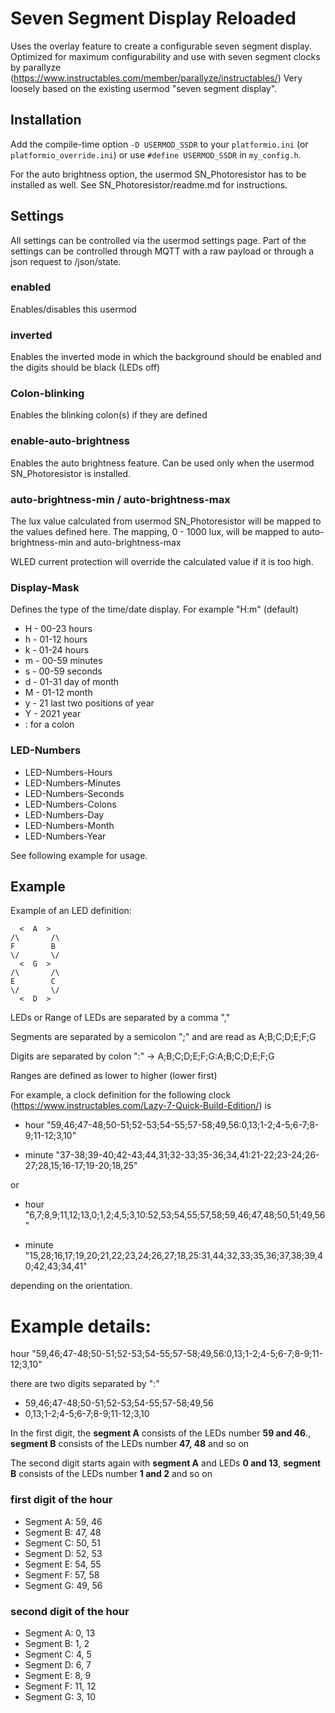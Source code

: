 # Seven Segment Display Reloaded

Uses the overlay feature to create a configurable seven segment display.
Optimized for maximum configurability and use with seven segment clocks by parallyze (https://www.instructables.com/member/parallyze/instructables/)
Very loosely based on the existing usermod "seven segment display".


## Installation

Add the compile-time option `-D USERMOD_SSDR` to your `platformio.ini` (or `platformio_override.ini`) or use `#define USERMOD_SSDR` in `my_config.h`.

For the auto brightness option, the usermod SN_Photoresistor has to be installed as well. See SN_Photoresistor/readme.md for instructions.

## Settings
All settings can be controlled via the usermod settings page.
Part of the settings can be controlled through MQTT with a raw payload or through a json request to /json/state.

### enabled
Enables/disables this usermod

### inverted
Enables the inverted mode in which the background should be enabled and the digits should be black (LEDs off)

### Colon-blinking
Enables the blinking colon(s) if they are defined

### enable-auto-brightness
Enables the auto brightness feature. Can be used only when the usermod SN_Photoresistor is installed.

### auto-brightness-min / auto-brightness-max
The lux value calculated from usermod SN_Photoresistor will be mapped to the values defined here.
The mapping, 0 - 1000 lux, will be mapped to auto-brightness-min and auto-brightness-max

WLED current protection will override the calculated value if it is too high.

### Display-Mask
Defines the type of the time/date display. 
For example "H:m" (default)
- H - 00-23 hours
- h - 01-12 hours
- k - 01-24 hours
- m - 00-59 minutes
- s - 00-59 seconds
- d - 01-31 day of month
- M - 01-12 month
- y - 21 last two positions of year
- Y - 2021 year
- : for a colon

### LED-Numbers
- LED-Numbers-Hours
- LED-Numbers-Minutes
- LED-Numbers-Seconds
- LED-Numbers-Colons
- LED-Numbers-Day
- LED-Numbers-Month
- LED-Numbers-Year

See following example for usage.


## Example

Example of an LED definition:
```
  <  A  >
/\       /\
F        B
\/       \/
  <  G  >
/\       /\
E        C
\/       \/
  <  D  >
```

LEDs or Range of LEDs are separated by a comma ","

Segments are separated by a semicolon ";" and are read as A;B;C;D;E;F;G

Digits are separated by colon ":" -> A;B;C;D;E;F;G:A;B;C;D;E;F;G

Ranges are defined as lower to higher (lower first)

For example, a clock definition for the following clock (https://www.instructables.com/Lazy-7-Quick-Build-Edition/) is

- hour "59,46;47-48;50-51;52-53;54-55;57-58;49,56:0,13;1-2;4-5;6-7;8-9;11-12;3,10"

- minute "37-38;39-40;42-43;44,31;32-33;35-36;34,41:21-22;23-24;26-27;28,15;16-17;19-20;18,25"

or

- hour "6,7;8,9;11,12;13,0;1,2;4,5;3,10:52,53;54,55;57,58;59,46;47,48;50,51;49,56"

- minute "15,28;16,17;19,20;21,22;23,24;26,27;18,25:31,44;32,33;35,36;37,38;39,40;42,43;34,41"

depending on the orientation.

# Example details:
hour "59,46;47-48;50-51;52-53;54-55;57-58;49,56:0,13;1-2;4-5;6-7;8-9;11-12;3,10"

there are two digits separated by ":"

- 59,46;47-48;50-51;52-53;54-55;57-58;49,56
- 0,13;1-2;4-5;6-7;8-9;11-12;3,10

In the first digit, 
the **segment A** consists of the LEDs number **59 and 46**., **segment B** consists of the LEDs number **47, 48** and so on

The second digit starts again with **segment A** and LEDs **0 and 13**, **segment B** consists of the LEDs number **1 and 2** and so on

### first digit of the hour
- Segment A: 59, 46
- Segment B: 47, 48
- Segment C: 50, 51
- Segment D: 52, 53
- Segment E: 54, 55
- Segment F: 57, 58
- Segment G: 49, 56

### second digit of the hour

- Segment A: 0, 13
- Segment B: 1, 2
- Segment C: 4, 5
- Segment D: 6, 7
- Segment E: 8, 9
- Segment F: 11, 12
- Segment G: 3, 10
